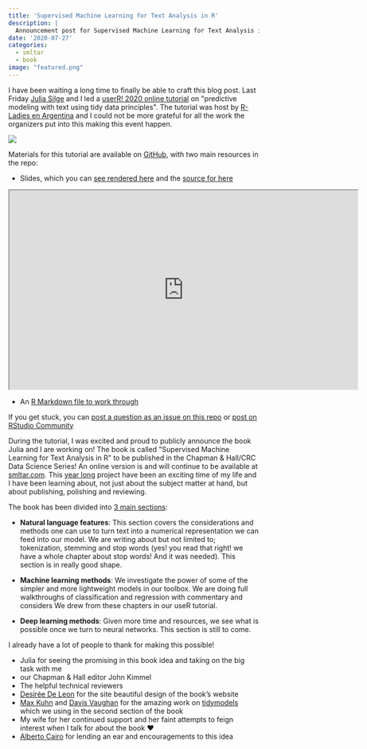 ```yaml
---
title: 'Supervised Machine Learning for Text Analysis in R'
description: |
  Announcement post for Supervised Machine Learning for Text Analysis in R book.
date: '2020-07-27'
categories:
  - smltar
  - book
image: "featured.png"
---
```





I have been waiting a long time to finally be able to craft this blog post.
Last Friday [Julia Silge](https://twitter.com/juliasilge) and I led a [userR! 2020 online tutorial](https://user2020.r-project.org/program/tutorials/) on "predictive modeling with text using tidy data principles". The tutorial was host by [R-Ladies en Argentina](https://github.com/RLadiesEnArgentina/user2020tutorial) and I could not be more grateful for all the work the organizers put into this making this event happen.

![](https://i.giphy.com/media/gFQQCpr7aXoIzudfdZ/giphy.webp)

Materials for this tutorial are available on [GitHub](https://github.com/EmilHvitfeldt/useR2020-text-modeling-tutorial), with two main resources in the repo:

- Slides, which you can [see rendered here](https://emilhvitfeldt.github.io/useR2020-text-modeling-tutorial/) and the [source for here](https://github.com/EmilHvitfeldt/useR2020-text-modeling-tutorial/blob/master/index.Rmd)

<iframe src="https://emilhvitfeldt.github.io/useR2020-text-modeling-tutorial/#1" width="700px" height="400px"></iframe>

- An [R Markdown file to work through](https://github.com/EmilHvitfeldt/useR2020-text-modeling-tutorial/blob/master/text_modeling.Rmd)

If you get stuck, you can [post a question as an issue on this repo](https://github.com/EmilHvitfeldt/useR2020-text-modeling-tutorial/issues) or [post on RStudio Community](https://rstd.io/tidymodels-community)

During the tutorial, I was excited and proud to publicly announce the book Julia and I are working on!
The book is called "Supervised Machine Learning for Text Analysis in R" to be published in the Chapman & Hall/CRC Data Science Series! An online version is and will continue to be available at [smltar.com](https://smltar.com/). This [year long](https://github.com/EmilHvitfeldt/smltar/commit/b3f870e82d3270b54bedb36fe0f4e04b5e1fc0a7) project have been an exciting time of my life and I have been learning about, not just about the subject matter at hand, but about publishing, polishing and reviewing.

The book has been divided into [3 main sections](https://smltar.com/preface.html#outline):

- **Natural language features**: This section covers the considerations and methods one can use to turn text into a numerical representation we can feed into our model. We are writing about but not limited to; tokenization, stemming and stop words (yes! you read that right! we have a whole chapter about stop words! And it was needed). This section is in really good shape.

- **Machine learning methods**: We investigate the power of some of the simpler and more lightweight models in our toolbox. We are doing full walkthroughs of classification and regression with commentary and considers  We drew from these chapters in our useR tutorial.

- **Deep learning methods**: Given more time and resources, we see what is possible once we turn to neural networks. This section is still to come.

I already have a lot of people to thank for making this possible!

- Julia for seeing the promising in this book idea and taking on the big task with me
- our Chapman & Hall editor John Kimmel
- The helpful technical reviewers
- [Desirée De Leon](https://desiree.rbind.io/) for the site beautiful design of the book’s website
- [Max Kuhn](https://twitter.com/topepos) and [Davis Vaughan](https://twitter.com/dvaughan32) for the amazing work on [tidymodels](https://www.tidymodels.org/) which we using in the second section of the book
- My wife for her continued support and her faint attempts to feign interest when I talk for about the book ❤️
- [Alberto Cairo](https://twitter.com/AlbertoCairo) for lending an ear and encouragements to this idea
